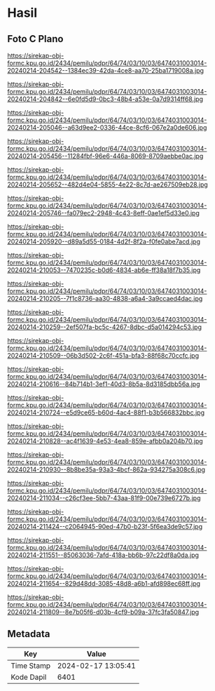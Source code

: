 # Hasil

## Foto C Plano

https://sirekap-obj-formc.kpu.go.id/2434/pemilu/pdpr/64/74/03/10/03/6474031003014-20240214-204542--1384ec39-42da-4ce8-aa70-25ba1719008a.jpg

https://sirekap-obj-formc.kpu.go.id/2434/pemilu/pdpr/64/74/03/10/03/6474031003014-20240214-204842--6e0fd5d9-0bc3-48b4-a53e-0a7d9314ff68.jpg

https://sirekap-obj-formc.kpu.go.id/2434/pemilu/pdpr/64/74/03/10/03/6474031003014-20240214-205046--a63d9ee2-0336-44ce-8cf6-067e2a0de606.jpg

https://sirekap-obj-formc.kpu.go.id/2434/pemilu/pdpr/64/74/03/10/03/6474031003014-20240214-205456--11284fbf-96e6-446a-8069-8709aebbe0ac.jpg

https://sirekap-obj-formc.kpu.go.id/2434/pemilu/pdpr/64/74/03/10/03/6474031003014-20240214-205652--482d4e04-5855-4e22-8c7d-ae267509eb28.jpg

https://sirekap-obj-formc.kpu.go.id/2434/pemilu/pdpr/64/74/03/10/03/6474031003014-20240214-205746--fa079ec2-2948-4c43-8eff-0ae1ef5d33e0.jpg

https://sirekap-obj-formc.kpu.go.id/2434/pemilu/pdpr/64/74/03/10/03/6474031003014-20240214-205920--d89a5d55-0184-4d2f-8f2a-f0fe0abe7acd.jpg

https://sirekap-obj-formc.kpu.go.id/2434/pemilu/pdpr/64/74/03/10/03/6474031003014-20240214-210053--7470235c-b0d6-4834-ab6e-ff38a18f7b35.jpg

https://sirekap-obj-formc.kpu.go.id/2434/pemilu/pdpr/64/74/03/10/03/6474031003014-20240214-210205--7f1c8736-aa30-4838-a6a4-3a9ccaed4dac.jpg

https://sirekap-obj-formc.kpu.go.id/2434/pemilu/pdpr/64/74/03/10/03/6474031003014-20240214-210259--2ef507fa-bc5c-4267-8dbc-d5a014294c53.jpg

https://sirekap-obj-formc.kpu.go.id/2434/pemilu/pdpr/64/74/03/10/03/6474031003014-20240214-210509--06b3d502-2c6f-451a-bfa3-88f68c70ccfc.jpg

https://sirekap-obj-formc.kpu.go.id/2434/pemilu/pdpr/64/74/03/10/03/6474031003014-20240214-210616--84b714b1-3ef1-40d3-8b5a-8d3185dbb56a.jpg

https://sirekap-obj-formc.kpu.go.id/2434/pemilu/pdpr/64/74/03/10/03/6474031003014-20240214-210724--e5d9ce65-b60d-4ac4-88f1-b3b566832bbc.jpg

https://sirekap-obj-formc.kpu.go.id/2434/pemilu/pdpr/64/74/03/10/03/6474031003014-20240214-210828--ac4f1639-4e53-4ea8-859e-afbb0a204b70.jpg

https://sirekap-obj-formc.kpu.go.id/2434/pemilu/pdpr/64/74/03/10/03/6474031003014-20240214-210930--8b8be35a-93a3-4bcf-862a-934275a308c6.jpg

https://sirekap-obj-formc.kpu.go.id/2434/pemilu/pdpr/64/74/03/10/03/6474031003014-20240214-211034--c26cf3ee-5bb7-43aa-81f9-00e739e6727b.jpg

https://sirekap-obj-formc.kpu.go.id/2434/pemilu/pdpr/64/74/03/10/03/6474031003014-20240214-211424--c2064945-90ed-47b0-b23f-5f6ea3de9c57.jpg

https://sirekap-obj-formc.kpu.go.id/2434/pemilu/pdpr/64/74/03/10/03/6474031003014-20240214-211551--85063036-7afd-418a-bb6b-97c22df8a0da.jpg

https://sirekap-obj-formc.kpu.go.id/2434/pemilu/pdpr/64/74/03/10/03/6474031003014-20240214-211654--829d48dd-3085-48d8-a6b1-afd898ec68ff.jpg

https://sirekap-obj-formc.kpu.go.id/2434/pemilu/pdpr/64/74/03/10/03/6474031003014-20240214-211809--8e7b05f6-d03b-4cf9-b09a-37fc3fa50847.jpg


## Metadata

| Key        | Value               |
| ---------- | ------------------- |
| Time Stamp | 2024-02-17 13:05:41 |
| Kode Dapil | 6401                |



